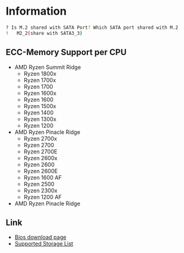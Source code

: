 # Information

```bash
? Is M.2 shared with SATA Port? Which SATA port shared with M.2
! 	M2_2(share with SATA3_3)
```

## ECC-Memory Support per CPU

* AMD Ryzen Summit Ridge
  * Ryzen 1800x
  * Ryzen 1700x
  * Ryzen 1700
  * Ryzen 1600x
  * Ryzen 1600
  * Ryzen 1500x
  * Ryzen 1400
  * Ryzen 1300x
  * Ryzen 1200
* AMD Ryzen Pinacle Ridge
  * Ryzen 2700x
  * Ryzen 2700
  * Ryzen 2700E
  * Ryzen 2600x
  * Ryzen 2600
  * Ryzen 2600E
  * Ryzen 1600 AF
  * Ryzen 2500
  * Ryzen 2300x
  * Ryzen 1200 AF
* AMD Ryzen Pinacle Ridge

## Link

* [Bios download page](https://www.asrock.com/MB/AMD/AB350M%20Pro4/index.asp#BIOS)
* [Supported Storage List](https://www.asrock.com/MB/AMD/AB350M%20Pro4/index.asp#Storage)
